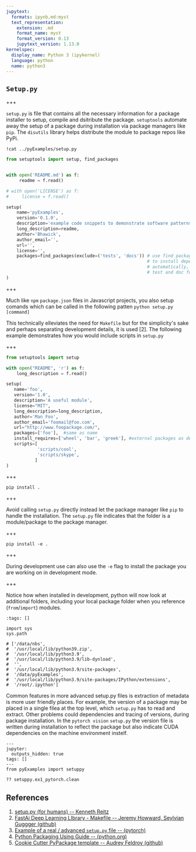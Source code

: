 ```yaml
---
jupytext:
  formats: ipynb,md:myst
  text_representation:
    extension: .md
    format_name: myst
    format_version: 0.13
    jupytext_version: 1.13.0
kernelspec:
  display_name: Python 3 (ipykernel)
  language: python
  name: python3
---
```


## `Setup.py`

+++

`setup.py` is file that contains all the necessary information for a package installer to setup, compile and dsitribute the package. `setuptools` automate away the setup of a package during installation via package managers like `pip`. The `disutils` library helps distribute the module to package repos like PyPi.

```{code-cell} ipython3
!cat ../pyExamples/setup.py
```

```python
from setuptools import setup, find_packages


with open('README.md') as f:
     readme = f.read()

# with open('LICENSE') as f:
#     license = f.read()

setup(
    name='pyExamples',
    version='0.1.0',
    description='example code snippets to demonstrate software patterns in python',
    long_description=readme,
    author='Bhawick',
    author_email='',
    url='',
    license='',
    packages=find_packages(exclude=('tests', 'docs')) # use find packages module 
                                                      # to install dependencies
                                                      # automatically, exclude
                                                      # test and doc folders.
)
```

+++

Much like `npm` `package.json` files in Javascript projects, you also setup comands which can be called in the following patten `python setup.py [command]`

This technically elleviates the need for `Makefile` but for the simplicity's sake and perhaps separating development details, it is used [2]. The following example demonstrates how you would include scripts in `setup.py`

+++

```python 
from setuptools import setup

with open("README", 'r') as f:
    long_description = f.read()

setup(
   name='foo',
   version='1.0',
   description='A useful module',
   license="MIT",
   long_description=long_description,
   author='Man Foo',
   author_email='foomail@foo.com',
   url="http://www.foopackage.com/",
   packages=['foo'],  #same as name
   install_requires=['wheel', 'bar', 'greek'], #external packages as dependencies
   scripts=[
            'scripts/cool',
            'scripts/skype',
           ]
)
```

+++

`pip install .`

+++

Avoid calling `setup.py` directly instead let the package manager like `pip` to handle the installation. The `setup.py` file indicates that the folder is a module/package to the package manager.

+++

`pip install -e .`

+++

During development use can also use the `-e` flag to install the package you are working on in development mode.

+++

Notice how when installed in development, python will now look at additional folders, including your local package folder when you reference (`from`/`import`) modules.

```{code-cell} ipython3
:tags: []

import sys
sys.path

# ['/data/nbs',
#  '/usr/local/lib/python39.zip',
#  '/usr/local/lib/python3.9',
#  '/usr/local/lib/python3.9/lib-dynload',
#  '',
#  '/usr/local/lib/python3.9/site-packages',
#  '/data/pyExamples',
#  '/usr/local/lib/python3.9/site-packages/IPython/extensions',
#  '/root/.ipython']
```

Common features in more advanced setup.py files is extraction of metadata is more user friendly places. For example, the version of a package may be placed in a single filea at the top level, which `setup.py` has to read and extract. Other problems could dependencies and tracing of versions, during package installation. In the `pytorch vision` `setup.py` the version file is written during installation to reflect the package but also indicate CUDA dependencies on the machine environment instelf.

```{code-cell} ipython3
---
jupyter:
  outputs_hidden: true
tags: []
---
from pyExamples import setuppy

?? setuppy.ex1_pytorch.clean
```

## References
1. [setup.py (for humans) -- Kenneth Reitz](https://github.com/kennethreitz/setup.py)
2. [FastAi Deep Learning LIbrary - Makefile -- Jeremy Howward, Seylvian Guggger (github)](https://github.com/fastai/fastai/blob/master/Makefile)
3. [Example of a real / advanced `setup.py` file -- (pytorch)](https://github.com/pytorch/vision/blob/master/setup.py)
4. [Python Packaging Using Guide -- (python.org)](https://packaging.python.org)
5. [Cookie Cutter PyPackage template -- Audrey Feldroy (github)](https://github.com/audreyfeldroy/cookiecutter-pypackage)
